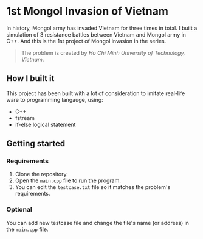# 1st Mongol Invasion of Vietnam
In history, Mongol army has invaded Vietnam for three times in total. I built a simulation of 3 resistance battles between Vietnam and Mongol army in C++. And this is the 1st project of Mongol invasion in the series.
> The problem is created by *Ho Chi Minh University of Technology, Vietnam*.

## How I built it
This project has been built with a lot of consideration to imitate real-life ware to programming langauge, using:
- C++
- fstream
- if-else logical statement

## Getting started
### Requirements
1. Clone the repository.
2. Open the `main.cpp` file to run the program.
3. You can edit the `testcase.txt` file so it matches the problem's requirements.
### Optional
You can add new testcase file and change the file's name (or address) in the `main.cpp` file.
